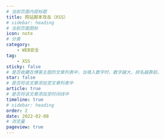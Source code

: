 ```yaml
---
# 当前页面内容标题
title: 跨站脚本攻击（XSS）
# sidebar: heading
# 当前页面图标
icon: note
# 分类
category:
    - WEB安全
tag:
    - XSS
sticky: false
# 是否收藏在博客主题的文章列表中，当填入数字时，数字越大，排名越靠前。
star: false
# 是否将该文章添加至文章列表中
article: true
# 是否将该文章添加至时间线中
timeline: true
# sidebar: heading
order: 2
date: 2022-02-08
# 浏览量
pageview: true
---
```


